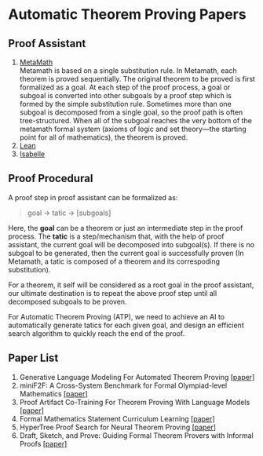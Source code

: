 # Automatic Theorem Proving Papers 

## Proof Assistant
1. [MetaMath](https://us.metamath.org/mpeuni/mmset.html)   
  Metamath is based on a single substitution rule. In Metamath, each theorem is proved sequentially. The original theorem to be proved is first formalized as a goal. At each step of the proof process, a goal or subgoal is converted into other subgoals by a proof step which is formed by the simple substitution rule. Sometimes more than one subgoal is decomposed from a single goal, so the proof path is often tree-structured. When all of the subgoal reaches the very bottom of the metamath formal system (axioms of logic and set theory—the starting point for all of mathematics), the theorem is proved. 
2. [Lean](https://leanprover-community.github.io/)
3. [Isabelle](https://isabelle.in.tum.de/)

## Proof Procedural
A proof step in proof assistant can be formalized as:
> goal -> tatic -> [subgoals]

Here, the **goal** can be a theorem or just an intermediate step in the proof process. The **tatic** is a step/mechanism that, with the help of proof assistant, the current goal will be decomposed into subgoal(s). If there is no subgoal to be generated, then the current goal is successfully proven (In Metamath, a tatic is composed of a theorem and its correspoding substitution). 

For a theorem, it self will be considered as a root goal in the proof assistant, our ultimate destination is to repeat the above proof step until all decomposed subgoals to be proven.

For Automatic Theorem Proving (ATP), we need to achieve an AI to automatically generate tatics for each given goal, and design an efficient search algorithm to quickly reach the end of the proof.

## Paper List
1. Generative Language Modeling For Automated Theorem Proving [[paper]](https://arxiv.org/pdf/2009.03393.pdf)
2. miniF2F: A Cross-System Benchmark for Formal Olympiad-level Mathematics [[paper]](https://arxiv.org/pdf/2109.00110.pdf)
3. Proof Artifact Co-Training For Theorem Proving With Language Models [[paper]](https://openreview.net/pdf?id=rpxJc9j04U)
4. Formal Mathematics Statement Curriculum Learning [[paper]](https://arxiv.org/pdf/2202.01344.pdf)
5. HyperTree Proof Search for Neural Theorem Proving [[paper]](https://proceedings.neurips.cc/paper_files/paper/2022/hash/a8901c5e85fb8e1823bbf0f755053672-Abstract-Conference.html)
6. Draft, Sketch, and Prove: Guiding Formal Theorem Provers with Informal Proofs [[paper]](https://arxiv.org/pdf/2210.12283.pdf)
